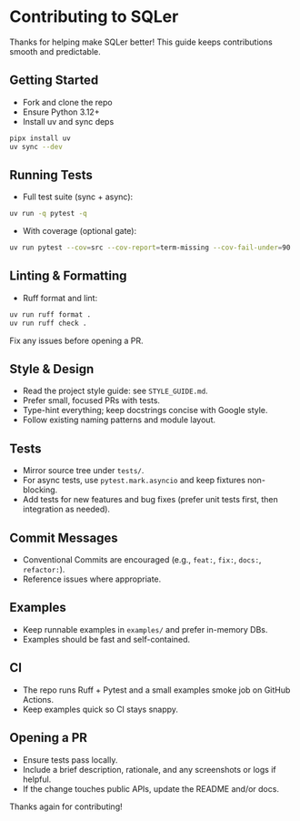 # Contributing to SQLer

Thanks for helping make SQLer better! This guide keeps contributions smooth and predictable.

## Getting Started

- Fork and clone the repo
- Ensure Python 3.12+
- Install uv and sync deps

```bash
pipx install uv
uv sync --dev
```

## Running Tests

- Full test suite (sync + async):

```bash
uv run -q pytest -q
```

- With coverage (optional gate):

```bash
uv run pytest --cov=src --cov-report=term-missing --cov-fail-under=90
```

## Linting & Formatting

- Ruff format and lint:

```bash
uv run ruff format .
uv run ruff check .
```

Fix any issues before opening a PR.

## Style & Design

- Read the project style guide: see `STYLE_GUIDE.md`.
- Prefer small, focused PRs with tests.
- Type-hint everything; keep docstrings concise with Google style.
- Follow existing naming patterns and module layout.

## Tests

- Mirror source tree under `tests/`.
- For async tests, use `pytest.mark.asyncio` and keep fixtures non-blocking.
- Add tests for new features and bug fixes (prefer unit tests first, then integration as needed).

## Commit Messages

- Conventional Commits are encouraged (e.g., `feat:`, `fix:`, `docs:`, `refactor:`).
- Reference issues where appropriate.

## Examples

- Keep runnable examples in `examples/` and prefer in-memory DBs.
- Examples should be fast and self-contained.

## CI

- The repo runs Ruff + Pytest and a small examples smoke job on GitHub Actions.
- Keep examples quick so CI stays snappy.

## Opening a PR

- Ensure tests pass locally.
- Include a brief description, rationale, and any screenshots or logs if helpful.
- If the change touches public APIs, update the README and/or docs.

Thanks again for contributing!

